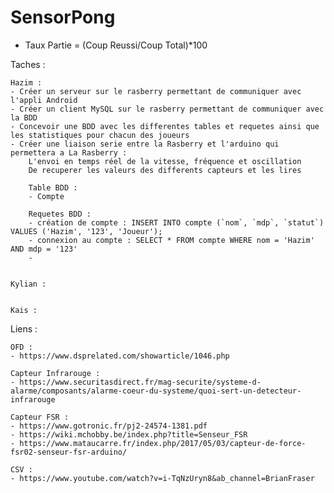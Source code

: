 # SensorPong

- Taux Partie = (Coup Reussi/Coup Total)*100


Taches :

	Hazim : 
	- Créer un serveur sur le rasberry permettant de communiquer avec l'appli Android
	- Créer un client MySQL sur le rasberry permettant de communiquer avec la BDD
	- Concevoir une BDD avec les differentes tables et requetes ainsi que les statistiques pour chacun des joueurs
	- Créer une liaison serie entre la Rasberry et l'arduino qui permettera a La Rasberry :
		L'envoi en temps réel de la vitesse, fréquence et oscillation 
		De recuperer les valeurs des differents capteurs et les lires

		Table BDD :
		- Compte

		Requetes BDD :
		- création de compte : INSERT INTO compte (`nom`, `mdp`, `statut`) VALUES ('Hazim', '123', 'Joueur');
		- connexion au compte : SELECT * FROM compte WHERE nom = 'Hazim' AND mdp = '123'
		- 


	Kylian :


	Kais :


Liens : 
	
	OFD :
	- https://www.dsprelated.com/showarticle/1046.php
	
	Capteur Infrarouge :
	- https://www.securitasdirect.fr/mag-securite/systeme-d-alarme/composants/alarme-coeur-du-systeme/quoi-sert-un-detecteur-infrarouge
	
	Capteur FSR :
	- https://www.gotronic.fr/pj2-24574-1381.pdf
	- https://wiki.mchobby.be/index.php?title=Senseur_FSR
	- https://www.mataucarre.fr/index.php/2017/05/03/capteur-de-force-fsr02-senseur-fsr-arduino/

	CSV :
	- https://www.youtube.com/watch?v=i-TqNzUryn8&ab_channel=BrianFraser